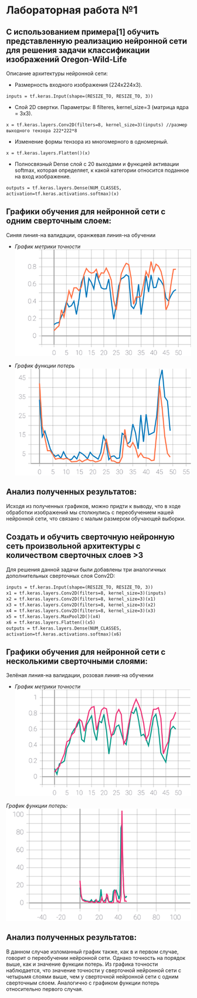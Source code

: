 # Лабораторная работа №1
## С использованием примера[1] обучить представленную реализацию нейронной сети для решения задачи классификации изображений Oregon-Wild-Life
Описание архитектуры нейронной сети:
* Размерность входного изображения (224x224x3).
 ```
 inputs = tf.keras.Input(shape=(RESIZE_TO, RESIZE_TO, 3))
 ```
 * Слой 2D свертки. Параметры: 8 filteres, kernel_size=3 (матрица ядра = 3x3).
 ```
 x = tf.keras.layers.Conv2D(filters=8, kernel_size=3)(inputs) //размер выходного тензора 222*222*8
 ```
* Изменение формы тензора из многомерного в одномерный.
```
x = tf.keras.layers.Flatten()(x)
```
* Полносвязный Dense слой с 20 выходами и функцией активации softmax, которая определяет, к какой категории относится поданное на вход изображение.
```
outputs = tf.keras.layers.Dense(NUM_CLASSES, activation=tf.keras.activations.softmax)(x)
```
## Графики обучения для нейронной сети с одним сверточным слоем:
Синяя линия-на валидации, оранжевая линия-на обучении
* *График метрики точности*
![Figure 1](./epoch_categorical_accuracy_original.svg)

* *График функции потерь*
![Figure 2](./epoch_loss_original.svg)

## Анализ полученных результатов:
Исходя из полученных графиков, можно придти к выводу, что в ходе обработки изображений мы столкнулись с переобучением нашей нейронной сети, что связано с малым размером обучающей выборки.
## Создать и обучить сверточную нейронную сеть произвольной архитектуры с количеством сверточных слоев >3
Для решения данной задачи были добавлены три аналогичных дополнительных сверточных слоя Conv2D:
``` 
inputs = tf.keras.Input(shape=(RESIZE_TO, RESIZE_TO, 3))
x1 = tf.keras.layers.Conv2D(filters=8, kernel_size=3)(inputs)
x2 = tf.keras.layers.Conv2D(filters=8, kernel_size=3)(x1)
x3 = tf.keras.layers.Conv2D(filters=8, kernel_size=3)(x2)
x4 = tf.keras.layers.Conv2D(filters=8, kernel_size=3)(x3)
x5 = tf.keras.layers.MaxPool2D()(x4)
x6 = tf.keras.layers.Flatten()(x5)
outputs = tf.keras.layers.Dense(NUM_CLASSES, activation=tf.keras.activations.softmax)(x6)
```
## Графики обучения для нейронной сети с несколькими сверточными слоями:
Зелёная линия-на валидации, розовая линия-на обучении
* *График метрики точности*
![Figure 3](./epoch_categorical_accuracy.svg)

*График функции потерь:*
![Figure 4](./epoch_loss.svg)

## Анализ полученных результатов:
В данном случае изломанный график также, как в и первом случае, говорит о переобучении нейронной сети. Однако точность на порядок выше, как и значение функции потерь. Из графика точности наблюдается, что значение точности у сверточной нейронной сети с четырьмя слоями выше, чем у сверточной нейронной сети с одним сверточным слоем. Аналогично с графиком функции потерь относительно первого случая.
